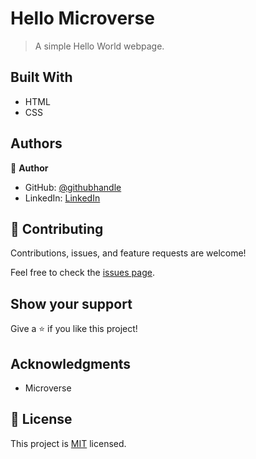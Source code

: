 # Hello Microverse

> A simple Hello World webpage.

## Built With

- HTML
- CSS

## Authors

👤 **Author**

- GitHub: [@githubhandle](https://github.com/JohnDMurphy)
- LinkedIn: [LinkedIn](https://linkedin.com/in/john-murphy-5020271b5)

## 🤝 Contributing

Contributions, issues, and feature requests are welcome!

Feel free to check the [issues page](../../issues/).

## Show your support

Give a ⭐️ if you like this project!

## Acknowledgments

- Microverse

## 📝 License

This project is [MIT](./MIT.md) licensed.
